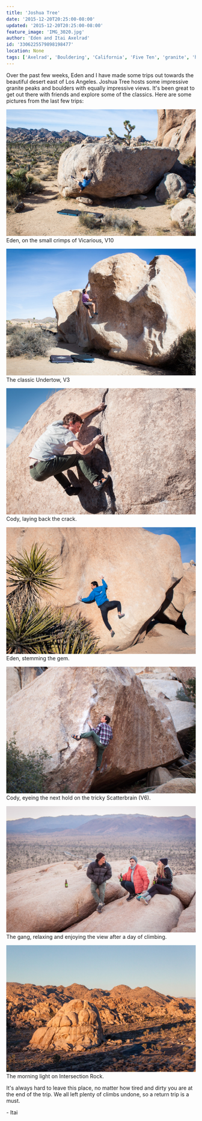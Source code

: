 ```yaml
---
title: 'Joshua Tree'
date: '2015-12-20T20:25:00-08:00'
updated: '2015-12-20T20:25:00-08:00'
feature_image: 'IMG_3020.jpg'
author: 'Eden and Itai Axelrad'
id: '3306225579898198477'
location: None
tags: ['Axelrad', 'Bouldering', 'California', 'Five Ten', 'granite', 'highball', 'Joshua', 'Tree']
---
```


Over the past few weeks, Eden and I have made some trips out towards the beautiful desert east of Los Angeles. Joshua Tree hosts some impressive granite peaks and boulders with equally impressive views. It's been great to get out there with friends and explore some of the classics. Here are some pictures from the last few trips:

![image alt](/images/IMG_3020.jpg)Eden, on the small crimps of Vicarious, V10

![image alt](/images/IMG_3023.jpg)The classic Undertow, V3

![image alt](/images/IMG_3254.jpg)Cody, laying back the crack.

![image alt](/images/IMG_3260.jpg)Eden, stemming the gem.

![image alt](/images/IMG_3257.jpg)Cody, eyeing the next hold on the tricky Scatterbrain (V6).

![image alt](/images/IMG_3277.jpg)The gang, relaxing and enjoying the view after a day of climbing.

![image alt](/images/IMG_3302.jpg)The morning light on Intersection Rock.

It's always hard to leave this place, no matter how tired and dirty you are at the end of the trip. We all left plenty of climbs undone, so a return trip is a must.

\- Itai

